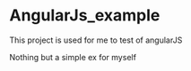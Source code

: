 # AngularJs_example
 This project is used for me to test of angularJS
 
 
 Nothing but a simple ex for myself